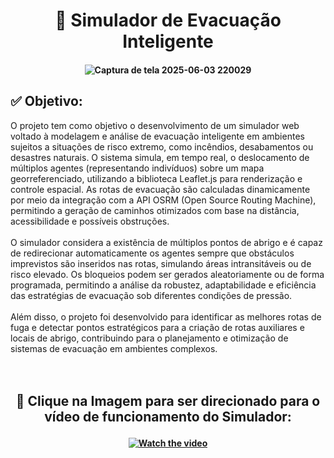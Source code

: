 <h1 align = center>
  🚨 Simulador de Evacuação Inteligente
</h1>
<h4 align=center>

![Captura de tela 2025-06-03 220029](https://github.com/user-attachments/assets/2d04a5d0-26db-4fc4-8cb4-5853f294ef66)

</h4>

## ✅ Objetivo: 
O projeto tem como objetivo o desenvolvimento de um simulador web voltado à modelagem e análise de evacuação inteligente em ambientes sujeitos a situações de risco extremo, como incêndios, 
desabamentos ou desastres naturais. O sistema simula, em tempo real, o deslocamento de múltiplos agentes (representando indivíduos) sobre um mapa georreferenciado, utilizando a biblioteca Leaflet.js 
para renderização e controle espacial. As rotas de evacuação são calculadas dinamicamente por meio da integração com a API OSRM (Open Source Routing Machine), permitindo a geração de caminhos otimizados com base na distância, 
acessibilidade e possíveis obstruções.
<br>
<br>
O simulador considera a existência de múltiplos pontos de abrigo e é capaz de redirecionar automaticamente os agentes sempre que obstáculos imprevistos são inseridos nas rotas, simulando áreas intransitáveis ou de risco elevado. 
Os bloqueios podem ser gerados aleatoriamente ou de forma programada, permitindo a análise da robustez, adaptabilidade e eficiência das estratégias de evacuação sob diferentes condições de pressão.
<br>
<br>
Além disso, o projeto foi desenvolvido para identificar as melhores rotas de fuga e detectar pontos estratégicos para a criação de rotas auxiliares e locais de abrigo, 
contribuindo para o planejamento e otimização de sistemas de evacuação em ambientes complexos.
<br>
<br>
<br>
<h2 align= center> 
  
🔗 Clique na Imagem para ser direcionado para o vídeo de funcionamento do Simulador:
</h2>

<h4 align= center> 
  
[![Watch the video](https://img.youtube.com/vi/uQD06tnR6_o/maxresdefault.jpg)](https://youtu.be/uQD06tnR6_o)
</h4>
